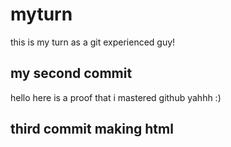 # myturn
this is my turn as a git experienced guy!

## my second commit
hello here is a proof that i mastered github yahhh :)
## third commit making html
